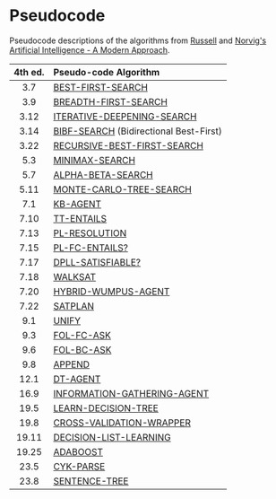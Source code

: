 # Pseudocode
Pseudocode descriptions of the algorithms from [Russell](http://www.cs.berkeley.edu/~russell/) and [Norvig's](http://www.norvig.com/) [Artificial Intelligence - A Modern Approach](http://aima.cs.berkeley.edu/).

| 4th ed. | Pseudo-code Algorithm|
|:------:|:---------------------|
| 3.7 | [BEST-FIRST-SEARCH](md/Tree-Search-and-Graph-Search.md) |
|3.9  | [BREADTH-FIRST-SEARCH](md/Breadth-First-Search.md) |
| 3.12 | [ITERATIVE-DEEPENING-SEARCH](md/Iterative-Deepening-Search.md) |
| 3.14 | [BIBF-SEARCH]() (Bidirectional Best-First) |
| 3.22 | [RECURSIVE-BEST-FIRST-SEARCH](md/Recursive-Best-First-Search.md) |
| 5.3 | [MINIMAX-SEARCH](md/Minimax-Decision.md) |
| 5.7 | [ALPHA-BETA-SEARCH](md/Alpha-Beta-Search.md) |
| 5.11 | [MONTE-CARLO-TREE-SEARCH](md/Monte-Carlo-Tree-Search.md) 
|  7.1 | [KB-AGENT](md/KB-Agent.md) |
| 7.10 | [TT-ENTAILS](md/TT-Entails.md) |
| 7.13 | [PL-RESOLUTION](md/PL-Resolution.md) |
|7.15  | [PL-FC-ENTAILS?](md/PL-FC-Entails.md) |
| 7.17 | [DPLL-SATISFIABLE?](md/DPLL-Satisfiable.md) |
| 7.18 | [WALKSAT](md/WalkSAT.md) |
| 7.20 | [HYBRID-WUMPUS-AGENT](md/Hybrid-Wumpus-Agent.md) |
| 7.22 | [SATPLAN](md/SATPlan.md) |
| 9.1 | [UNIFY](md/Unify.md) |
| 9.3 | [FOL-FC-ASK](md/FOL-FC-Ask.md) |
| 9.6 | [FOL-BC-ASK](md/FOL-BC-Ask.md) |
| 9.8 | [APPEND](md/Append.md) |
| 12.1 | [DT-AGENT](md/DT-Agent.md) |
| 16.9 | [INFORMATION-GATHERING-AGENT](md/Information-Gathering-Agent.md) |
| 19.5 | [LEARN-DECISION-TREE](md/Decision-Tree-Learning.md) |
| 19.8 | [CROSS-VALIDATION-WRAPPER](md/Cross-Validation-Wrapper.md) |
| 19.11 | [DECISION-LIST-LEARNING](md/Decision-List-Learning.md) |
| 19.25 | [ADABOOST](md/AdaBoost.md) |
|23.5  | [CYK-PARSE](md/CYK-Parse.md) |
| 23.8| [SENTENCE-TREE](md/Sentence-Tree.md) |
